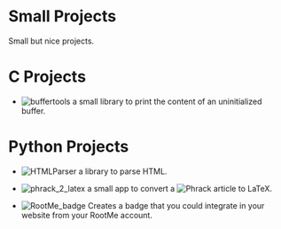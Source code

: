 # Small Projects
Small but nice projects.

# C Projects

 - ![buffertools](./C/buffertools/) a small library to print the content of an uninitialized buffer.


# Python Projects

 - ![HTMLParser](./Python/HTMLParser/) a library to parse HTML.

 - ![phrack_2_latex](./Python/phrack_2_latex/) a small app to convert a ![Phrack](http://phrack.org/) article to LaTeX.
 
 - ![RootMe_badge](./Python/RootMe_badge/) Creates a badge that you could integrate in your website from your RootMe account.

